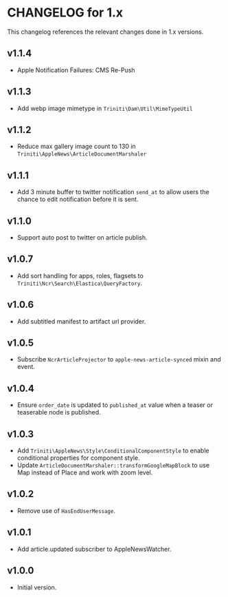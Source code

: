 # CHANGELOG for 1.x
This changelog references the relevant changes done in 1.x versions.


## v1.1.4
* Apple Notification Failures: CMS Re-Push


## v1.1.3
* Add webp image mimetype in `Triniti\Dam\Util\MimeTypeUtil`


## v1.1.2
* Reduce max gallery image count to 130 in `Triniti\AppleNews\ArticleDocumentMarshaler`


## v1.1.1
* Add 3 minute buffer to twitter notification `send_at` to allow users the chance to edit notification before it is sent.


## v1.1.0
* Support auto post to twitter on article publish.


## v1.0.7
* Add sort handling for apps, roles, flagsets to `Triniti\Ncr\Search\Elastica\QueryFactory`.


## v1.0.6
* Add subtitled manifest to artifact url provider.


## v1.0.5
* Subscribe `NcrArticleProjector` to `apple-news-article-synced` mixin and event.


## v1.0.4
* Ensure `order_date` is updated to `published_at` value when a teaser or teaserable node is published.


## v1.0.3
* Add `Triniti\AppleNews\Style\ConditionalComponentStyle` to enable conditional properties for component style.
* Update `ArticleDocumentMarshaler::transformGoogleMapBlock` to use Map instead of Place and work with zoom level.


## v1.0.2
* Remove use of `HasEndUserMessage`.


## v1.0.1
* Add article.updated subscriber to AppleNewsWatcher.


## v1.0.0
* Initial version.
